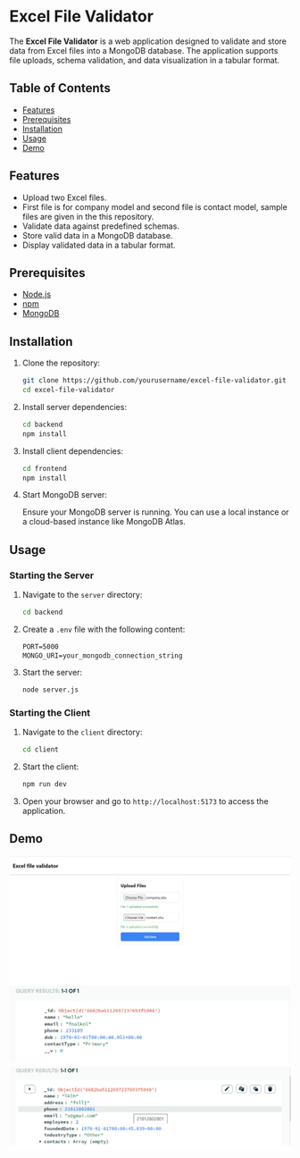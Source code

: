 # Excel File Validator

The **Excel File Validator** is a web application designed to validate and store data from Excel files into a MongoDB database. The application supports file uploads, schema validation, and data visualization in a tabular format.

## Table of Contents

- [Features](#features)
- [Prerequisites](#prerequisites)
- [Installation](#installation)
- [Usage](#usage)
- [Demo](#Demo)

## Features

- Upload two Excel files.
- First file is for company model and second file is contact model, sample files are given in the this repository.
- Validate data against predefined schemas.
- Store valid data in a MongoDB database.
- Display validated data in a tabular format. 

## Prerequisites

- [Node.js](https://nodejs.org/)
- [npm](https://www.npmjs.com/)
- [MongoDB](https://www.mongodb.com/)

## Installation

1. Clone the repository:

    ```bash
    git clone https://github.com/yourusername/excel-file-validator.git
    cd excel-file-validator
    ```

2. Install server dependencies:

    ```bash
    cd backend
    npm install
    ```

3. Install client dependencies:

    ```bash
    cd frontend
    npm install
    ```

4. Start MongoDB server:

    Ensure your MongoDB server is running. You can use a local instance or a cloud-based instance like MongoDB Atlas.

## Usage

### Starting the Server

1. Navigate to the `server` directory:

    ```bash
    cd backend
    ```

2. Create a `.env` file with the following content:

    ```env
    PORT=5000
    MONGO_URI=your_mongodb_connection_string
    ```

3. Start the server:

    ```bash
    node server.js
    ```

### Starting the Client

1. Navigate to the `client` directory:

    ```bash
    cd client
    ```

2. Start the client:

    ```bash
    npm run dev
    ```

3. Open your browser and go to `http://localhost:5173` to access the application.

## Demo

![Upload two files example](frontend/public/Screenshot%202024-07-01%20195605.png)
![Details saved in mongodb](frontend/public/Screenshot%202024-07-01%20195543.png)
![Details saved in mongodb](frontend/public/Screenshot%202024-07-01%20195531.png)

